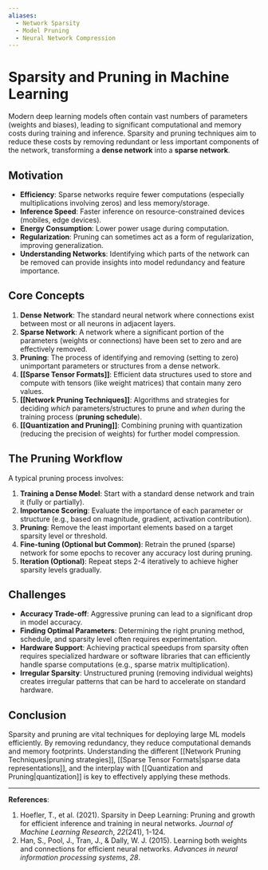 ```yaml
---
aliases:
  - Network Sparsity
  - Model Pruning
  - Neural Network Compression
---
```


# Sparsity and Pruning in Machine Learning

Modern deep learning models often contain vast numbers of parameters (weights and biases), leading to significant computational and memory costs during training and inference. Sparsity and pruning techniques aim to reduce these costs by removing redundant or less important components of the network, transforming a **dense network** into a **sparse network**.

## Motivation

- **Efficiency**: Sparse networks require fewer computations (especially multiplications involving zeros) and less memory/storage.
- **Inference Speed**: Faster inference on resource-constrained devices (mobiles, edge devices).
- **Energy Consumption**: Lower power usage during computation.
- **Regularization**: Pruning can sometimes act as a form of regularization, improving generalization.
- **Understanding Networks**: Identifying which parts of the network can be removed can provide insights into model redundancy and feature importance.

## Core Concepts

1.  **Dense Network**: The standard neural network where connections exist between most or all neurons in adjacent layers.
2.  **Sparse Network**: A network where a significant portion of the parameters (weights or connections) have been set to zero and are effectively removed.
3.  **Pruning**: The process of identifying and removing (setting to zero) unimportant parameters or structures from a dense network.
4.  **[[Sparse Tensor Formats]]**: Efficient data structures used to store and compute with tensors (like weight matrices) that contain many zero values.
5.  **[[Network Pruning Techniques]]**: Algorithms and strategies for deciding *which* parameters/structures to prune and *when* during the training process (**pruning schedule**).
6.  **[[Quantization and Pruning]]**: Combining pruning with quantization (reducing the precision of weights) for further model compression.

## The Pruning Workflow

A typical pruning process involves:

1.  **Training a Dense Model**: Start with a standard dense network and train it (fully or partially).
2.  **Importance Scoring**: Evaluate the importance of each parameter or structure (e.g., based on magnitude, gradient, activation contribution).
3.  **Pruning**: Remove the least important elements based on a target sparsity level or threshold.
4.  **Fine-tuning (Optional but Common)**: Retrain the pruned (sparse) network for some epochs to recover any accuracy lost during pruning.
5.  **Iteration (Optional)**: Repeat steps 2-4 iteratively to achieve higher sparsity levels gradually.

## Challenges

- **Accuracy Trade-off**: Aggressive pruning can lead to a significant drop in model accuracy.
- **Finding Optimal Parameters**: Determining the right pruning method, schedule, and sparsity level often requires experimentation.
- **Hardware Support**: Achieving practical speedups from sparsity often requires specialized hardware or software libraries that can efficiently handle sparse computations (e.g., sparse matrix multiplication).
- **Irregular Sparsity**: Unstructured pruning (removing individual weights) creates irregular patterns that can be hard to accelerate on standard hardware.

## Conclusion

Sparsity and pruning are vital techniques for deploying large ML models efficiently. By removing redundancy, they reduce computational demands and memory footprints. Understanding the different [[Network Pruning Techniques|pruning strategies]], [[Sparse Tensor Formats|sparse data representations]], and the interplay with [[Quantization and Pruning|quantization]] is key to effectively applying these methods.

---

**References**:
1. Hoefler, T., et al. (2021). Sparsity in Deep Learning: Pruning and growth for efficient inference and training in neural networks. *Journal of Machine Learning Research*, *22*(241), 1-124.
2. Han, S., Pool, J., Tran, J., & Dally, W. J. (2015). Learning both weights and connections for efficient neural networks. *Advances in neural information processing systems*, *28*. 